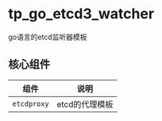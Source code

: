 # tp_go_etcd3_watcher

go语言的etcd监听器模板

## 核心组件

| 组件        | 说明           |
| ----------- | -------------- |
| `etcdproxy` | etcd的代理模板 |
